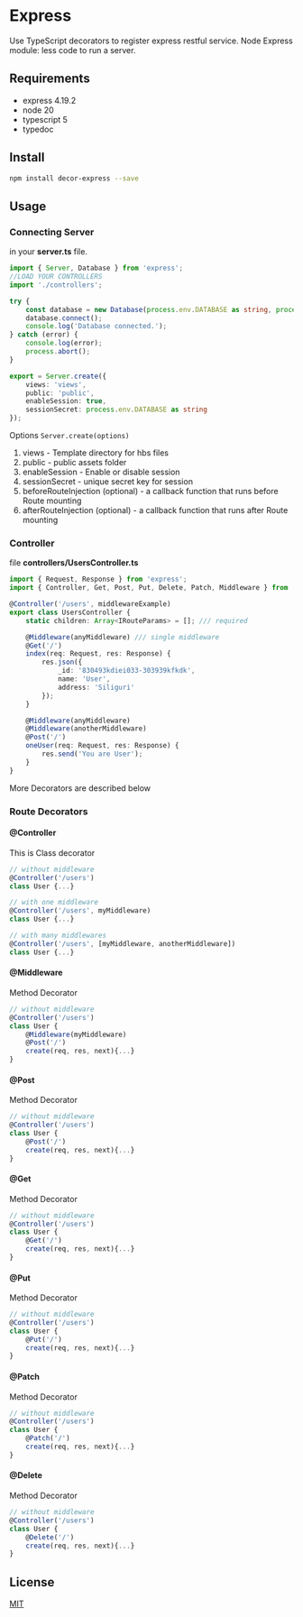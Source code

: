 # Express

Use TypeScript decorators to register express restful service. Node Express module: less code to run a server.

## Requirements

-   express 4.19.2
-   node 20
-   typescript 5
-   typedoc

## Install

```bash
npm install decor-express --save
```

## Usage

### Connecting Server

in your **server.ts** file.

```typescript
import { Server, Database } from 'express';
//LOAD YOUR CONTROLLERS
import './controllers';

try {
    const database = new Database(process.env.DATABASE as string, process.env.NODE_ENV as string);
    database.connect();
    console.log('Database connected.');
} catch (error) {
    console.log(error);
    process.abort();
}

export = Server.create({
    views: 'views',
    public: 'public',
    enableSession: true,
    sessionSecret: process.env.DATABASE as string
});
```

Options `Server.create(options)`

1. views - Template directory for hbs files
2. public - public assets folder
3. enableSession - Enable or disable session
4. sessionSecret - unique secret key for session
5. beforeRouteInjection (optional) - a callback function that runs before Route mounting
6. afterRouteInjection (optional) - a callback function that runs after Route mounting

### Controller

file **controllers/UsersController.ts**

```typescript
import { Request, Response } from 'express';
import { Controller, Get, Post, Put, Delete, Patch, Middleware } from 'express';

@Controller('/users', middlewareExample)
export class UsersController {
    static children: Array<IRouteParams> = []; /// required

    @Middleware(anyMiddleware) /// single middleware
    @Get('/')
    index(req: Request, res: Response) {
        res.json({
            _id: '830493kdiei033-303939kfkdk',
            name: 'User',
            address: 'Siliguri'
        });
    }

    @Middleware(anyMiddleware)
    @Middleware(anotherMiddleware)
    @Post('/')
    oneUser(req: Request, res: Response) {
        res.send('You are User');
    }
}
```

More Decorators are described below

### Route Decorators

#### @Controller

This is Class decorator

```typescript
// without middleware
@Controller('/users')
class User {...}

// with one middleware
@Controller('/users', myMiddleware)
class User {...}

// with many middlewares
@Controller('/users', [myMiddleware, anotherMiddleware])
class User {...}
```

#### @Middleware

Method Decorator

```typescript
// without middleware
@Controller('/users')
class User {
    @Middleware(myMiddleware)
    @Post('/')
    create(req, res, next){...}
}
```

#### @Post

Method Decorator

```typescript
// without middleware
@Controller('/users')
class User {
    @Post('/')
    create(req, res, next){...}
}
```

#### @Get

Method Decorator

```typescript
// without middleware
@Controller('/users')
class User {
    @Get('/')
    create(req, res, next){...}
}
```

#### @Put

Method Decorator

```typescript
// without middleware
@Controller('/users')
class User {
    @Put('/')
    create(req, res, next){...}
}
```

#### @Patch

Method Decorator

```typescript
// without middleware
@Controller('/users')
class User {
    @Patch('/')
    create(req, res, next){...}
}
```

#### @Delete

Method Decorator

```typescript
// without middleware
@Controller('/users')
class User {
    @Delete('/')
    create(req, res, next){...}
}
```

## License

[MIT](http://vjpr.mit-license.org)
